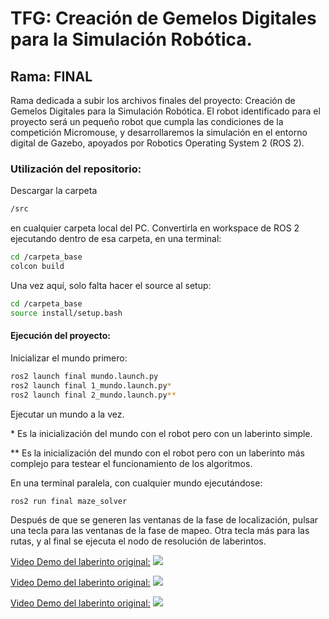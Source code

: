 # TFG: Creación de Gemelos Digitales para la Simulación Robótica. 
## Rama: FINAL
Rama dedicada a subir los archivos finales del proyecto: Creación de Gemelos Digitales para la Simulación Robótica. El robot identificado para el proyecto será un pequeño robot que cumpla las condiciones de la competición Micromouse, y desarrollaremos la simulación en el entorno digital de Gazebo, apoyados por Robotics Operating System 2 (ROS 2). 

### Utilización del repositorio:
Descargar la carpeta 
```bash
/src
``` 
en cualquier carpeta local del PC. Convertirla en workspace de ROS 2 ejecutando dentro de esa carpeta, en una terminal:
```bash
cd /carpeta_base
colcon build
```
Una vez aquí, solo falta hacer el source al setup:
```bash
cd /carpeta_base
source install/setup.bash
``` 
#### Ejecución del proyecto:
Inicializar el mundo primero:
```bash
ros2 launch final mundo.launch.py
ros2 launch final 1_mundo.launch.py*
ros2 launch final 2_mundo.launch.py**
```
Ejecutar un mundo a la vez. 

\* Es la inicialización del mundo con el robot pero con un laberinto simple.

\** Es la inicialización del mundo con el robot pero con un laberinto más complejo para testear el funcionamiento de los algoritmos. 

En una terminal paralela, con cualquier mundo ejecutándose: 
```bash
ros2 run final maze_solver
```
Después de que se generen las ventanas de la fase de localización, pulsar una tecla para las ventanas de la fase de mapeo. Otra tecla más para las rutas, y al final se ejecuta el nodo de resolución de laberintos. 




[Video Demo del laberinto original:]((url)(https://drive.google.com/file/d/1qx4PtUpN_my_yLa5Wj6ZzexJsb1gqxBW/view?usp=sharing)) 
![](final_laberinto_0.gif)

[Video Demo del laberinto original:]((url)(https://drive.google.com/file/d/1eDpDY_rgECqPpCkO8eoJQ5hFiiXthry0/view?usp=sharing)) 
![](final_laberinto_1.gif)

[Video Demo del laberinto original:]((url)(https://drive.google.com/file/d/1uCoZC0gMX9zqMhfWEvaYSOzOpYkl1dRW/view?usp=sharing)) 
![](final_laberinto_2.gif)

